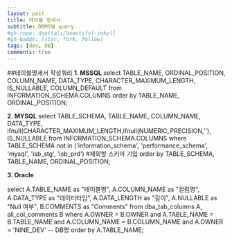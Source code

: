 ```yaml
---
layout: post
title: 테이블 명세서
subtitle: DBMS별 query
#gh-repo: daattali/beautiful-jekyll
#gh-badge: [star, fork, follow]
tags: [dev, DB]
comments: true
---
```


##테이블명세서 작성쿼리
**1. MSSQL**
select TABLE_NAME,
ORDINAL_POSITION,
COLUMN_NAME,
DATA_TYPE,
CHARACTER_MAXIMUM_LENGTH,
IS_NULLABLE,
COLUMN_DEFAULT
from INFORMATION_SCHEMA.COLUMNS
order by TABLE_NAME, ORDINAL_POSITION;

**2. MYSQL**
select
TABLE_SCHEMA,
TABLE_NAME,
COLUMN_NAME,
DATA_TYPE,
ifnull(CHARACTER_MAXIMUM_LENGTH,ifnull(NUMERIC_PRECISION,''),
IS_NULLABLE
from INFORMATION_SCHEMA.COLUMNS
where TABLE_SCHEMA not in ('information_schema', 'performance_schema', 'mysql', 'isb_stg', 'isb_prd') #제외할 스키마 기입
order by TABLE_SCHEMA, TABLE_NAME, ORDINAL_POSITION;

**3. Oracle**

select A.TABLE_NAME as "테이블명",
A.COLUMN_NAME as "컬럼명",
A.DATA_TYPE as "데이터타입",
A.DATA_LENGTH as "길이",
A.NULLABLE as "Null 여부",
B.COMMENTS as "Comments"
from dba_tab_columns A,
all_col_comments B
where A.OWNER = B.OWNER
and A.TABLE_NAME = B.TABLE_NAME
and A.COLUMN_NAME = B.COLUMN_NAME
and A.OWNER = 'NINE_DEV' -- DB명
order by A.TABLE_NAME;

```javascript

```
